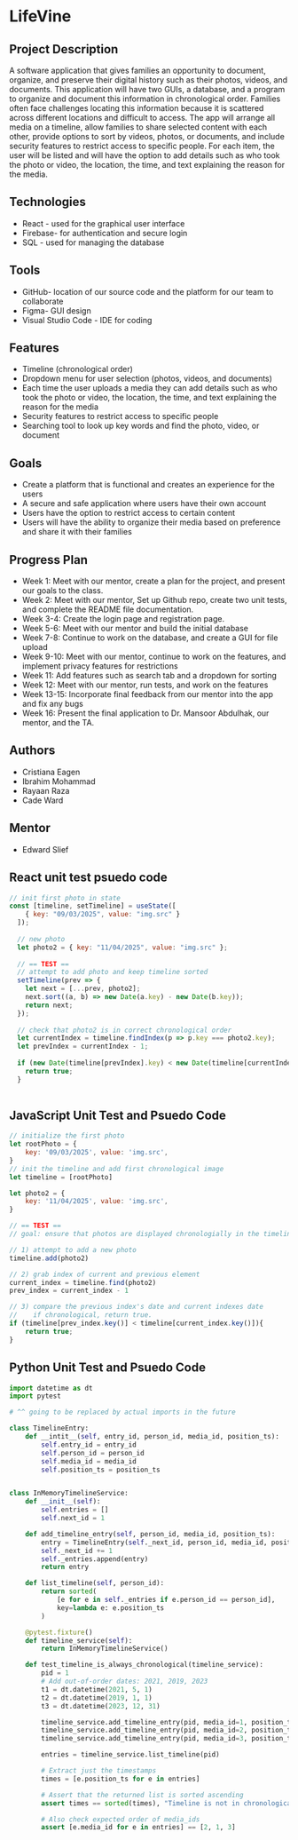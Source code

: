 # LifeVine

## Project Description
A software application that gives families an opportunity to document, organize, and preserve their digital history such as their photos, videos, and documents. This application will have two GUIs, a database, and a program to organize and document this information in chronological order. Families often face challenges locating this information because it is scattered across different locations and difficult to access. The app will arrange all media on a timeline, allow families to share selected content with each other, provide options to sort by videos, photos, or documents, and include security features to restrict access to specific people. For each item, the user will be listed and will have the option to add details such as who took the photo or video, the location, the time, and text explaining the reason for the media.  

## Technologies 
- React - used for the graphical user interface
- Firebase- for authentication and secure login
- SQL - used for managing the database

## Tools
- GitHub- location of our source code and the platform for our team to collaborate
- Figma- GUI design
- Visual Studio Code - IDE for coding

## Features
- Timeline (chronological order)
- Dropdown menu for user selection (photos, videos, and documents)
- Each time the user uploads a media they can add details such as who took the photo or video, the location, the time, and text explaining the reason for the media
- Security features to restrict access to specific people
- Searching tool to look up key words and find the photo, video, or document
  
## Goals
- Create a platform that is functional and creates an experience for the users
- A secure and safe application where users have their own account
- Users have the option to restrict access to certain content
- Users will have the ability to organize their media based on preference and share it with their families

## Progress Plan
- Week 1: Meet with our mentor, create a plan for the project, and present our goals to the class.
- Week 2: Meet with our mentor, Set up Github repo, create two unit tests, and complete the README file documentation.
- Week 3-4: Create the login page and registration page. 
- Week 5-6: Meet with our mentor and build the initial database 
- Week 7-8: Continue to work on the database, and create a GUI for file upload   
- Week 9-10: Meet with our mentor, continue to work on the features, and implement privacy features for restrictions
- Week 11: Add features such as search tab and a dropdown for sorting
- Week 12: Meet with our mentor, run tests, and work on the features
- Week 13-15: Incorporate final feedback from our mentor into the app and fix any bugs
- Week 16: Present the final application to Dr. Mansoor Abdulhak, our mentor, and the TA. 

## Authors
- Cristiana Eagen
- Ibrahim Mohammad
- Rayaan Raza
- Cade Ward

## Mentor
- Edward Slief


## React unit test psuedo code
```jsx
// init first photo in state
const [timeline, setTimeline] = useState([
    { key: "09/03/2025", value: "img.src" }
  ]);
  
  // new photo
  let photo2 = { key: "11/04/2025", value: "img.src" };
  
  // == TEST ==
  // attempt to add photo and keep timeline sorted
  setTimeline(prev => {
    let next = [...prev, photo2];
    next.sort((a, b) => new Date(a.key) - new Date(b.key));
    return next;
  });
  
  // check that photo2 is in correct chronological order
  let currentIndex = timeline.findIndex(p => p.key === photo2.key);
  let prevIndex = currentIndex - 1;
  
  if (new Date(timeline[prevIndex].key) < new Date(timeline[currentIndex].key)) {
    return true;
  }
  
```

## JavaScript Unit Test and Psuedo Code
```javascript
// initialize the first photo 
let rootPhoto = {
    key: '09/03/2025', value: 'img.src',
}
// init the timeline and add first chronological image
let timeline = [rootPhoto]

let photo2 = {
    key: '11/04/2025', value: 'img.src',
}

// == TEST == 
// goal: ensure that photos are displayed chronologially in the timeline

// 1) attempt to add a new photo
timeline.add(photo2)

// 2) grab index of current and previous element
current_index = timeline.find(photo2)
prev_index = current_index - 1

// 3) compare the previous index's date and current indexes date
//    if chronological, return true.
if (timeline[prev_index.key()] < timeline[current_index.key()]){
    return true;
}
```

## Python Unit Test and Psuedo Code
```python
import datetime as dt
import pytest

# ^^ going to be replaced by actual imports in the future

class TimelineEntry:
    def __intit__(self, entry_id, person_id, media_id, position_ts):
        self.entry_id = entry_id
        self.person_id = person_id
        self.media_id = media_id
        self.position_ts = position_ts


class InMemoryTimelineService:
    def __init__(self):
        self.entries = []
        self.next_id = 1

    def add_timeline_entry(self, person_id, media_id, position_ts):
        entry = TimelineEntry(self._next_id, person_id, media_id, position_ts)
        self._next_id += 1
        self._entries.append(entry)
        return entry

    def list_timeline(self, person_id):
        return sorted(
            [e for e in self._entries if e.person_id == person_id],
            key=lambda e: e.position_ts
        )

    @pytest.fixture()
    def timeline_service(self):
        return InMemoryTimelineService()

    def test_timeline_is_always_chronological(timeline_service):
        pid = 1
        # Add out-of-order dates: 2021, 2019, 2023
        t1 = dt.datetime(2021, 5, 1)
        t2 = dt.datetime(2019, 1, 1)
        t3 = dt.datetime(2023, 12, 31)

        timeline_service.add_timeline_entry(pid, media_id=1, position_ts=t1)
        timeline_service.add_timeline_entry(pid, media_id=2, position_ts=t2)
        timeline_service.add_timeline_entry(pid, media_id=3, position_ts=t3)

        entries = timeline_service.list_timeline(pid)

        # Extract just the timestamps
        times = [e.position_ts for e in entries]

        # Assert that the returned list is sorted ascending
        assert times == sorted(times), "Timeline is not in chronological order"

        # Also check expected order of media_ids
        assert [e.media_id for e in entries] == [2, 1, 3]
```
